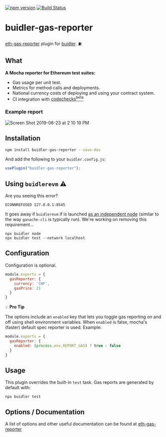 [![npm version](https://badge.fury.io/js/buidler-gas-reporter.svg)](https://badge.fury.io/js/buidler-gas-reporter)
[![Build Status](https://travis-ci.org/cgewecke/buidler-gas-reporter.svg?branch=master)](https://travis-ci.org/cgewecke/buidler-gas-reporter)

# buidler-gas-reporter

[eth-gas-reporter](https://github.com/cgewecke/eth-gas-reporter) plugin for [buidler](http://getbuidler.com). :fuelpump:

## What

**A Mocha reporter for Ethereum test suites:**

- Gas usage per unit test.
- Metrics for method calls and deployments.
- National currency costs of deploying and using your contract system.
- CI integration with [codechecks<sup>beta</sup>](http://codechecks.io)

### Example report

![Screen Shot 2019-06-23 at 2 10 19 PM](https://user-images.githubusercontent.com/7332026/59982003-c30a4380-95c0-11e9-9d93-e3af979df227.png)

## Installation

```bash
npm install buidler-gas-reporter --save-dev
```

And add the following to your `buidler.config.js`:

```js
usePlugin("buidler-gas-reporter");
```
## Using `buidlerevm` :warning:

Are you seeing this error?
```
ECONNREFUSED 127.0.0.1:8545
```

It goes away if `buidlerevm` if is launched [as an independent node][1] (similar to the way `ganache-cli` is typically run). 
We're working on removing this requirement...
```
npx buidler node 
npx buidler test --network localhost
```

[1]: https://buidler.dev/buidler-evm/#connecting-to-buidler-evm-from-wallets-and-other-software

## Configuration
Configuration is optional.
```js
module.exports = {
  gasReporter: {
    currency: 'CHF',
    gasPrice: 21
  }
}
```
:bulb: **Pro Tip**

The options include an `enabled` key that lets you toggle gas reporting on and off using shell
environment variables. When `enabled` is false, mocha's (faster) default spec reporter is used.
Example:

```js
module.exports = {
  gasReporter: {
    enabled: (process.env.REPORT_GAS) ? true : false
  }
}
```
## Usage

This plugin overrides the built-in `test` task. Gas reports are generated by default with:
```
npx buidler test
```

## Options / Documentation

A list of options and other useful documentation can be found at [eth-gas-reporter](https://github.com/cgewecke/eth-gas-reporter)
